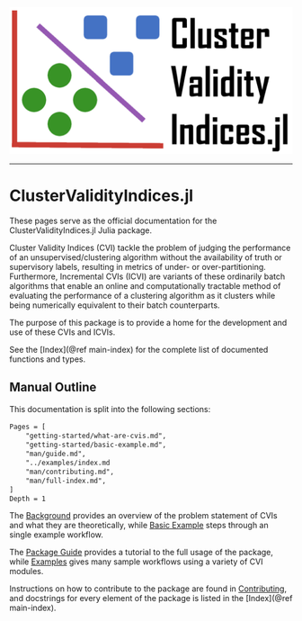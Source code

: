 ![header](assets/header.png)

---

# ClusterValidityIndices.jl

These pages serve as the official documentation for the ClusterValidityIndices.jl Julia package.

Cluster Validity Indices (CVI) tackle the problem of judging the performance of an unsupervised/clustering algorithm without the availability of truth or supervisory labels, resulting in metrics of under- or over-partitioning.
Furthermore, Incremental CVIs (ICVI) are variants of these ordinarily batch algorithms that enable an online and computationally tractable method of evaluating the performance of a clustering algorithm as it clusters while being numerically equivalent to their batch counterparts.

The purpose of this package is to provide a home for the development and use of these CVIs and ICVIs.

See the [Index](@ref main-index) for the complete list of documented functions and types.

## Manual Outline

This documentation is split into the following sections:

```@contents
Pages = [
    "getting-started/what-are-cvis.md",
    "getting-started/basic-example.md",
    "man/guide.md",
    "../examples/index.md
    "man/contributing.md",
    "man/full-index.md",
]
Depth = 1
```

The [Background](@ref) provides an overview of the problem statement of CVIs and what they are theoretically, while [Basic Example](@ref) steps through an single example workflow.

The [Package Guide](@ref) provides a tutorial to the full usage of the package, while [Examples](@ref) gives many sample workflows using a variety of CVI modules.

Instructions on how to contribute to the package are found in [Contributing](@ref), and docstrings for every element of the package is listed in the [Index](@ref main-index).
